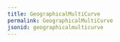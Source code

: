 ```yaml
---
title: GeographicalMultiCurve
permalink: GeographicalMultiCurve
jsonid: geographicalmulticurve
---
```

